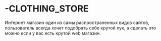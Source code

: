 # -CLOTHING_STORE
Интернет магазин один из самы распространенных видов сайтов, пользователь всегда хочет подобрать себе крутой лук, а сделать это можно если у вас есть крутой web магазин.
